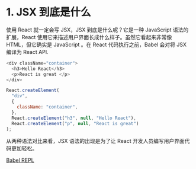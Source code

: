 # 1. JSX 到底是什么

使用 React 就一定会写 JSX，JSX 到底是什么呢？它是一种 JavaScript 语法的扩展，React 使用它来描述用户界面长成什么样子。虽然它看起来非常像 HTML，但它确实是 JavaScript 。在 React 代码执行之前，Babel 会对将 JSX 编译为 React API.

```javascript
<div className="container">
  <h3>Hello React</h3>
  <p>React is great </p>
</div>
```

```javascript
React.createElement(
  "div",
  {
    className: "container",
  },
  React.createElement("h3", null, "Hello React"),
  React.createElement("p", null, "React is great")
);
```

从两种语法对比来看，JSX 语法的出现是为了让 React 开发人员编写用户界面代码更加轻松。

[Babel REPL](https://babeljs.io/repl)

